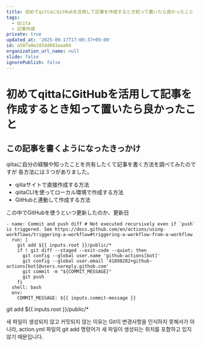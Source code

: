 ```yaml
---
title: 初めてqittaにGitHubを活用して記事を作成するとき知って置いたら良かったこと
tags:
  - Qiita
  - 記事作成
private: true
updated_at: '2025-09-17T17:00:37+09:00'
id: a507a0e2d3dd093aaa04
organization_url_name: null
slide: false
ignorePublish: false
---
```

# 初めてqittaにGitHubを活用して記事を作成するとき知って置いたら良かったこと

## この記事を書くようになったきっかけ
qiitaに自分の経験や知ったことを共有したくて記事を書く方法を調べてみたのですが
各方法には３つがありました。

- qiitaサイトで直接作成する方法
- qiitaCLIを使ってローカル環境で作成する方法
- GitHubと連動して作成する方法

この中でGitHubを使うといつ更新したのか、更新日

    - name: Commit and push diff # Not executed recursively even if `push` is triggered. See https://docs.github.com/en/actions/using-workflows/triggering-a-workflow#triggering-a-workflow-from-a-workflow
      run: |
        git add ${{ inputs.root }}/public/*
        if ! git diff --staged --exit-code --quiet; then
          git config --global user.name 'github-actions[bot]'
          git config --global user.email '41898282+github-actions[bot]@users.noreply.github.com'
          git commit -m "${COMMIT_MESSAGE}"
          git push
        fi
      shell: bash
      env:
        COMMIT_MESSAGE: ${{ inputs.commit-message }}


git add ${{ inputs.root }}/public/*
        
새 파일이 생성되지 않고 커밋되지 않는 이유는 Git이 변경사항을 인식하지 못해서가 아니라, action.yml 파일의 git add 명령어가 새 파일이 생성되는 위치를 포함하고 있지 않기 때문입니다.
